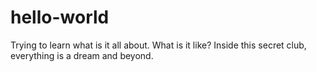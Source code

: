 # hello-world
Trying to learn what is it all about.
What is it like? Inside this secret club, everything is a dream and beyond.
